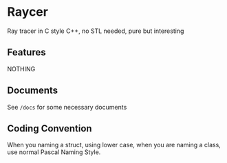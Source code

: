 # Raycer

Ray tracer in C style C++, no STL needed, pure but interesting

## Features

NOTHING

## Documents

See `/docs` for some necessary documents

## Coding Convention

When you naming a struct, using lower case, when you are naming a class, use normal Pascal Naming Style.